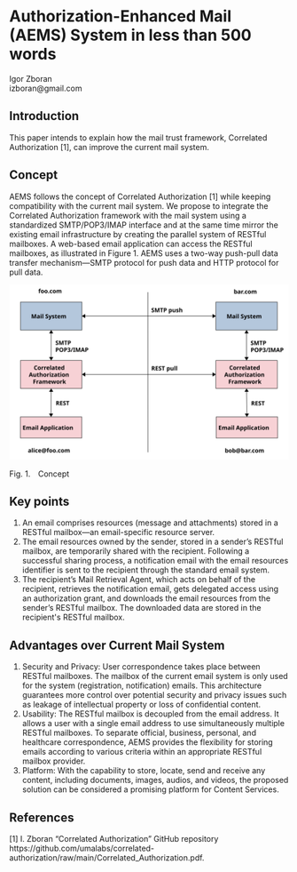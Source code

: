 <!-- @import "AEMS_500.less" -->

# Authorization-Enhanced Mail (AEMS) System in less than 500 words

<p class="author">
    Igor Zboran<br>
    izboran@gmail.com
</p>

## Introduction

This paper intends to explain how the mail trust framework, Correlated Authorization [1], can improve the current mail system.

## Concept

 AEMS follows the concept of Correlated Authorization [1] while keeping compatibility with the current mail system. We propose to integrate the Correlated Authorization framework with the mail system using a standardized SMTP/POP3/IMAP interface and at the same time mirror the existing email infrastructure by creating the parallel system of RESTful mailboxes. A web-based email application can access the RESTful mailboxes, as illustrated in Figure 1. AEMS uses a two-way push-pull data transfer mechanism—SMTP protocol for push data and HTTP protocol for pull data.

![Authorization-Enhanced Mail System](./images/concept_500.svg)

<p class="figure">
Fig.&nbsp;1.&emsp;Concept
</p>

## Key points

1. An email comprises resources (message and attachments) stored in a RESTful mailbox—an email-specific resource server.
2. The email resources owned by the sender, stored in a sender’s RESTful mailbox, are temporarily shared with the recipient. Following a successful sharing process, a notification email with the email resources identifier is sent to the recipient through the standard email system.
3. The recipient’s Mail Retrieval Agent, which acts on behalf of the recipient, retrieves the notification email, gets delegated access using an authorization grant, and downloads the email resources from the sender’s RESTful mailbox. The downloaded data are stored in the recipient's RESTful mailbox.

## Advantages over Current Mail System

1. Security and Privacy: User correspondence takes place between RESTful mailboxes. The mailbox of the current email system is only used for the system (registration, notification) emails. This architecture guarantees more control over potential security and privacy issues such as leakage of intellectual property or loss of confidential content.
2. Usability: The RESTful mailbox is decoupled from the email address. It allows a user with a single email address to use simultaneously multiple RESTful mailboxes. To separate official, business, personal, and healthcare correspondence, AEMS provides the flexibility for storing emails according to various criteria within an appropriate RESTful mailbox provider. 
3. Platform: With the capability to store, locate, send and receive any content, including documents, images, audios, and videos, the proposed solution can be considered a promising platform for Content Services.

## References

<p class="references">
[1]&nbsp;I. Zboran “Correlated Authorization” GitHub repository https://github.com/umalabs/correlated-authorization/raw/main/Correlated_Authorization.pdf.<br>
</p>